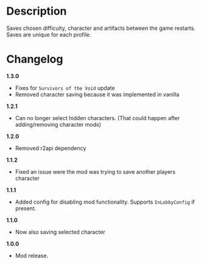 # Description
Saves chosen difficulty, character and artifacts between the game restarts.
Saves are unique for each profile.

# Changelog
**1.3.0**

* Fixes for `Survivors of the Void` update
* Removed character saving because it was implemented in vanilla

**1.2.1**

* Can no longer select hidden characters. (That could happen after adding/removing character mods)

**1.2.0**

* Removed r2api dependency

**1.1.2**

* Fixed an issue were the mod was trying to save another players character

**1.1.1**

* Added config for disabling mod functionality. Supports `InLobbyConfig` if present.

**1.1.0**

* Now also saving selected character

**1.0.0**

* Mod release.